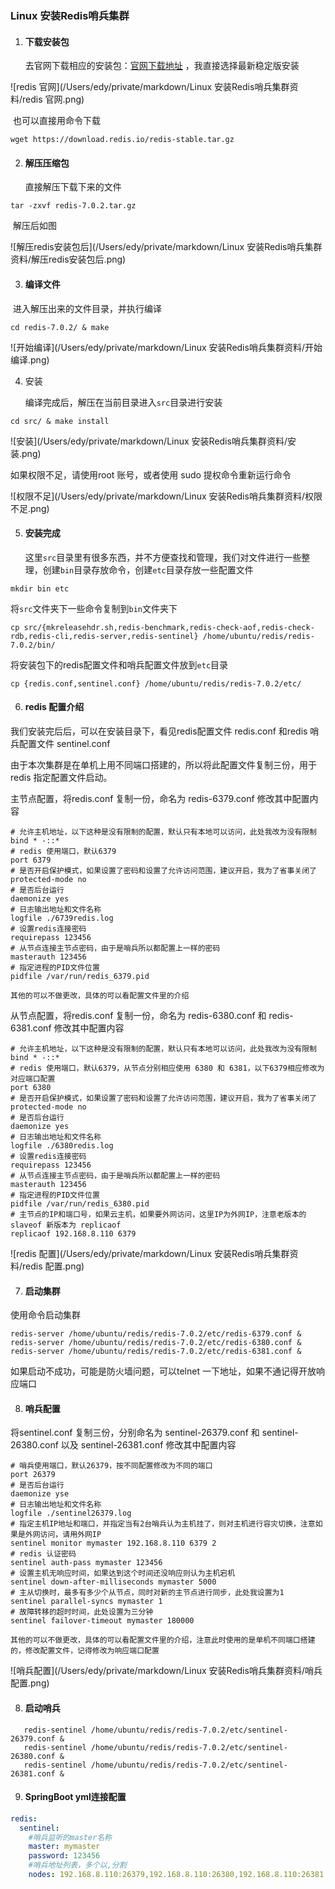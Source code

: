 

### Linux 安装Redis哨兵集群

1. #### 下载安装包

   去官网下载相应的安装包：[官网下载地址](https://redis.io/download) ，我直接选择最新稳定版安装

![redis 官网](/Users/edy/private/markdown/Linux 安装Redis哨兵集群资料/redis 官网.png)

​       也可以直接用命令下载

```linux
wget https://download.redis.io/redis-stable.tar.gz
```

2. #### 解压压缩包

   直接解压下载下来的文件

```linux
tar -zxvf redis-7.0.2.tar.gz
```

​      解压后如图

![解压redis安装包后](/Users/edy/private/markdown/Linux 安装Redis哨兵集群资料/解压redis安装包后.png)

3. #### 编译文件

​       进入解压出来的文件目录，并执行编译

```linux
cd redis-7.0.2/ & make
```

![开始编译](/Users/edy/private/markdown/Linux 安装Redis哨兵集群资料/开始编译.png)

4. 安装

   编译完成后，解压在当前目录进入`src`目录进行安装

```linux
cd src/ & make install
```
![安装](/Users/edy/private/markdown/Linux 安装Redis哨兵集群资料/安装.png)

   如果权限不足，请使用root 账号，或者使用 sudo 提权命令重新运行命令

![权限不足](/Users/edy/private/markdown/Linux 安装Redis哨兵集群资料/权限不足.png)

5. #### 安装完成

   这里`src`目录里有很多东西，并不方便查找和管理，我们对文件进行一些整理，创建`bin`目录存放命令，创建`etc`目录存放一些配置文件

 ```linux
 mkdir bin etc
 ```
   将`src`文件夹下一些命令复制到`bin`文件夹下

 ```linux
 cp src/{mkreleasehdr.sh,redis-benchmark,redis-check-aof,redis-check-rdb,redis-cli,redis-server,redis-sentinel} /home/ubuntu/redis/redis-7.0.2/bin/
 ```

   将安装包下的redis配置文件和哨兵配置文件放到`etc`目录

```
cp {redis.conf,sentinel.conf} /home/ubuntu/redis/redis-7.0.2/etc/
```

6. #### redis 配置介绍

 我们安装完后后，可以在安装目录下，看见redis配置文件 redis.conf 和redis 哨兵配置文件 sentinel.conf

由于本次集群是在单机上用不同端口搭建的，所以将此配置文件复制三份，用于redis 指定配置文件启动。

主节点配置，将redis.conf 复制一份，命名为 redis-6379.conf  修改其中配置内容

```
# 允许主机地址，以下这种是没有限制的配置，默认只有本地可以访问，此处我改为没有限制
bind * -::*
# redis 使用端口，默认6379
port 6379
# 是否开启保护模式，如果设置了密码和设置了允许访问范围，建议开启，我为了省事关闭了
protected-mode no
# 是否后台运行
daemonize yes
# 日志输出地址和文件名称
logfile ./6739redis.log
# 设置redis连接密码
requirepass 123456
# 从节点连接主节点密码，由于是哨兵所以都配置上一样的密码
masterauth 123456
# 指定进程的PID文件位置
pidfile /var/run/redis_6379.pid

其他的可以不做更改，具体的可以看配置文件里的介绍
```

从节点配置，将redis.conf 复制一份，命名为 redis-6380.conf 和 redis-6381.conf  修改其中配置内容

```
# 允许主机地址，以下这种是没有限制的配置，默认只有本地可以访问，此处我改为没有限制
bind * -::*
# redis 使用端口，默认6379，从节点分别相应使用 6380 和 6381，以下6379相应修改为对应端口配置
port 6380
# 是否开启保护模式，如果设置了密码和设置了允许访问范围，建议开启，我为了省事关闭了
protected-mode no
# 是否后台运行
daemonize yes
# 日志输出地址和文件名称
logfile ./6380redis.log
# 设置redis连接密码
requirepass 123456
# 从节点连接主节点密码，由于是哨兵所以都配置上一样的密码
masterauth 123456
# 指定进程的PID文件位置
pidfile /var/run/redis_6380.pid
# 主节点的IP和端口号，如果云主机，如果要外网访问，这里IP为外网IP，注意老版本的 slaveof 新版本为 replicaof
replicaof 192.168.8.110 6379
```

![redis 配置](/Users/edy/private/markdown/Linux 安装Redis哨兵集群资料/redis 配置.png)

7. #### 启动集群

使用命令启动集群

```linux
redis-server /home/ubuntu/redis/redis-7.0.2/etc/redis-6379.conf &
redis-server /home/ubuntu/redis/redis-7.0.2/etc/redis-6380.conf &
redis-server /home/ubuntu/redis/redis-7.0.2/etc/redis-6381.conf &
```

如果启动不成功，可能是防火墙问题，可以telnet 一下地址，如果不通记得开放响应端口

8. #### 哨兵配置

将sentinel.conf 复制三份，分别命名为 sentinel-26379.conf 和 sentinel-26380.conf  以及 sentinel-26381.conf  修改其中配置内容

```
# 哨兵使用端口，默认26379，按不同配置修改为不同的端口
port 26379
# 是否后台运行
daemonize yse
# 日志输出地址和文件名称
logfile ./sentinel26379.log
# 指定主机IP地址和端口，并指定当有2台哨兵认为主机挂了，则对主机进行容灾切换，注意如果是外网访问，请用外网IP
sentinel monitor mymaster 192.168.8.110 6379 2
# redis 认证密码
sentinel auth-pass mymaster 123456
# 设置主机无响应时间，如果达到这个时间还没响应则认为主机宕机
sentinel down-after-milliseconds mymaster 5000
# 主从切换时，最多有多少个从节点，同时对新的主节点进行同步，此处我设置为1
sentinel parallel-syncs mymaster 1
# 故障转移的超时时间，此处设置为三分钟
sentinel failover-timeout mymaster 180000

其他的可以不做更改，具体的可以看配置文件里的介绍，注意此时使用的是单机不同端口搭建的，修改配置文件，记得修改为响应端口配置
```

![哨兵配置](/Users/edy/private/markdown/Linux 安装Redis哨兵集群资料/哨兵配置.png)



8. #### 启动哨兵

```linux
   redis-sentinel /home/ubuntu/redis/redis-7.0.2/etc/sentinel-26379.conf &
   redis-sentinel /home/ubuntu/redis/redis-7.0.2/etc/sentinel-26380.conf &
   redis-sentinel /home/ubuntu/redis/redis-7.0.2/etc/sentinel-26381.conf &
```



9. #### SpringBoot yml连接配置

```yml
redis:
  sentinel:
    #哨兵监听的master名称
    master: mymaster
    password: 123456
    #哨兵地址列表，多个以,分割
    nodes: 192.168.8.110:26379,192.168.8.110:26380,192.168.8.110:26381
```

